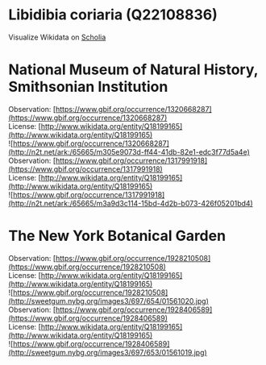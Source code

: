 
Libidibia coriaria (Q22108836)
==============================
  
Visualize Wikidata on [Scholia](https://scholia.toolforge.org/taxon/Q22108836)
# National Museum of Natural History, Smithsonian Institution
  
Observation: [https://www.gbif.org/occurrence/1320668287](https://www.gbif.org/occurrence/1320668287)  
License: [http://www.wikidata.org/entity/Q18199165](http://www.wikidata.org/entity/Q18199165)  
![https://www.gbif.org/occurrence/1320668287](http://n2t.net/ark:/65665/m305e9073d-ff44-41db-82e1-edc3f77d5a4e)  
Observation: [https://www.gbif.org/occurrence/1317991918](https://www.gbif.org/occurrence/1317991918)  
License: [http://www.wikidata.org/entity/Q18199165](http://www.wikidata.org/entity/Q18199165)  
![https://www.gbif.org/occurrence/1317991918](http://n2t.net/ark:/65665/m3a9d3c114-15bd-4d2b-b073-426f05201bd4)
# The New York Botanical Garden
  
Observation: [https://www.gbif.org/occurrence/1928210508](https://www.gbif.org/occurrence/1928210508)  
License: [http://www.wikidata.org/entity/Q18199165](http://www.wikidata.org/entity/Q18199165)  
![https://www.gbif.org/occurrence/1928210508](http://sweetgum.nybg.org/images3/697/654/01561020.jpg)  
Observation: [https://www.gbif.org/occurrence/1928406589](https://www.gbif.org/occurrence/1928406589)  
License: [http://www.wikidata.org/entity/Q18199165](http://www.wikidata.org/entity/Q18199165)  
![https://www.gbif.org/occurrence/1928406589](http://sweetgum.nybg.org/images3/697/653/01561019.jpg)